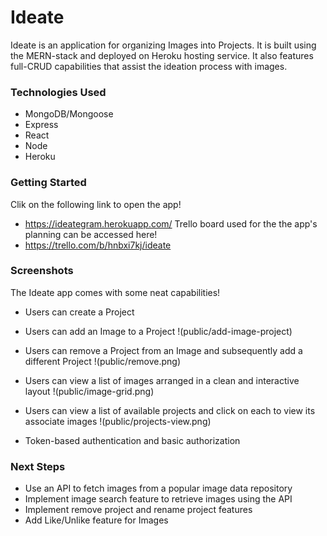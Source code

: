 # Ideate

Ideate is an application for organizing Images into Projects. It is built using the MERN-stack and deployed on Heroku hosting service. It also features full-CRUD capabilities that assist the ideation process with images.

### Technologies Used
- MongoDB/Mongoose
- Express
- React
- Node
- Heroku

### Getting Started
Clik on the following link to open the app!
- https://ideategram.herokuapp.com/
Trello board used for the the app's planning can be accessed here!
- https://trello.com/b/hnbxi7kj/ideate

### Screenshots
The Ideate app comes with some neat capabilities!
- Users can create a Project

- Users can add an Image to a Project
!(public/add-image-project)

- Users can remove a Project from an Image and subsequently add a different Project
!(public/remove.png)

- Users can view a list of images arranged in a clean and interactive layout
!(public/image-grid.png)

- Users can view a list of available projects and click on each to view its associate images
!(public/projects-view.png)

- Token-based authentication and basic authorization

### Next Steps
- Use an API to fetch images from a popular image data repository
- Implement image search feature to retrieve images using the API
- Implement remove project and rename project features
- Add Like/Unlike feature for Images
